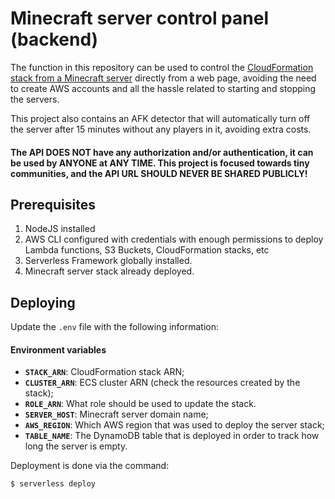 # Minecraft server control panel (backend)

The function in this repository can be used to control the [CloudFormation stack from a Minecraft server](https://github.com/HugoJF/minecraft-aws-server-control-panel-template) directly from a web page, avoiding the need to create AWS accounts and all the hassle related to starting and stopping the servers.

This project also contains an AFK detector that will automatically turn off the server after 15 minutes without any players in it, avoiding extra costs.

#### The API **DOES NOT** have any authorization and/or authentication, it can be used by ANYONE at ANY TIME. This project is focused towards tiny communities, and the API URL SHOULD NEVER BE SHARED PUBLICLY!

## Prerequisites

1. NodeJS installed
2. AWS CLI configured with credentials with enough permissions to deploy Lambda functions, S3 Buckets, CloudFormation stacks, etc 
3. Serverless Framework globally installed.
4. Minecraft server stack already deployed.

## Deploying

Update the `.env` file with the following information:

#### Environment variables

- **`STACK_ARN`**: CloudFormation stack ARN;
- **`CLUSTER_ARN`**: ECS cluster ARN (check the resources created by the stack);
- **`ROLE_ARN`**: What role should be used to update the stack.
- **`SERVER_HOST`**: Minecraft server domain name;
- **`AWS_REGION`**: Which AWS region that was used to deploy the server stack;
- **`TABLE_NAME`**: The DynamoDB table that is deployed in order to track how long the server is empty.

Deployment is done via the command:
```bash
$ serverless deploy
```

